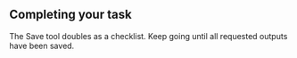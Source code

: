 ## Completing your task

The Save tool doubles as a checklist. Keep going until all requested outputs have been saved.
